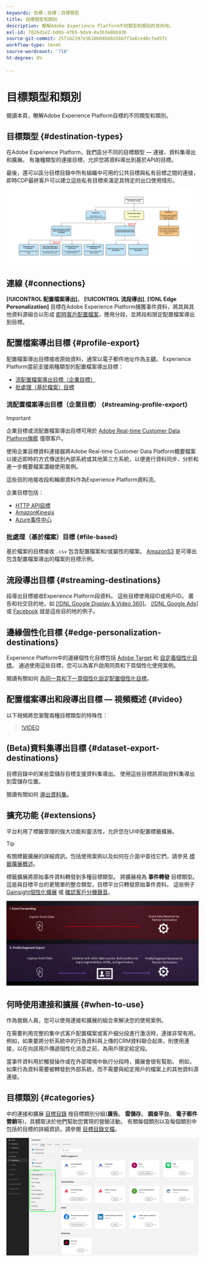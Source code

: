 ```yaml
---
keywords: 目標；目標；目標類型
title: 目標類型和類別
description: 瞭解Adobe Experience Platform不同類型和類別的目的地。
exl-id: 7826d1e2-bd6b-4f65-9da9-0a3b3e8bb93b
source-git-commit: 25f1b2197e5b10b04668d16bff3a6ce48cfad5fc
workflow-type: tm+mt
source-wordcount: '718'
ht-degree: 0%

---
```


# 目標類型和類別

閱讀本頁，瞭解Adobe Experience Platform目標的不同類型和類別。

## 目標類型 {#destination-types}

在Adobe Experience Platform，我們區分不同的目標類型 — 連接、資料集導出和擴展。 有幾種類型的連接目標，允許您將資料導出到基於API的目標。

最後，還可以區分目標目錄中所有組織中可用的公共目標與私有目標之間的連接，即時CDP最終客戶可以建立這些私有目標來滿足其特定的出口使用情形。

![目標圖的類型。](./assets/destination-types/types-of-destinations-no-highlight.png)

## 連線 {#connections}

**[!UICONTROL 配置檔案導出]**。 **[!UICONTROL 流段導出]**, **[!DNL Edge Personalization]** 目標在Adobe Experience Platform捕獲事件資料，將其與其他資料源組合以形成 [即時客戶配置檔案](../profile/home.md)，應用分段，並將段和限定配置檔案導出到目標。

## 配置檔案導出目標 {#profile-export}

配置檔案導出目標接收原始資料，通常以電子郵件地址作為主鍵。 Experience Platform當前支援兩種類型的配置檔案導出目標：

* [流配置檔案導出目標（企業目標）](#streaming-profile-export)
* [批處理（基於檔案）目標](#file-based)

### 流配置檔案導出目標（企業目標） {#streaming-profile-export}

>[!IMPORTANT]
>
>企業目標或流配置檔案導出目標可用於 [Adobe Real-time Customer Data Platform旗艦](https://helpx.adobe.com/jp/legal/product-descriptions/real-time-customer-data-platform.html) 僅限客戶。

使用企業目標資料連接器將Adobe Real-time Customer Data Platform概要檔案以接近即時的方式傳送到內部系統或其他第三方系統，以便進行資料同步、分析和進一步概要檔案濃縮使用案例。

這些目的地接收段和輪廓資料作為Experience Platform資料流。

企業目標包括：

* [HTTP API目標](catalog/streaming/http-destination.md)
* [AmazonKinesis](catalog/cloud-storage/amazon-kinesis.md)
* [Azure事件中心](catalog/cloud-storage/azure-event-hubs.md)

### 批處理（基於檔案）目標 {#file-based}

基於檔案的目標接收 `.csv` 包含配置檔案和/或屬性的檔案。 [AmazonS3](catalog/cloud-storage/amazon-s3.md) 是可導出包含配置檔案導出的檔案的目標示例。

## 流段導出目標 {#streaming-destinations}

段導出目標接收Experience Platform段資料。 這些目標使用段ID或用戶ID。 廣告和社交目的地，如 [[!DNL Google Display & Video 360]](catalog/advertising/google-dv360.md)。 [[!DNL Google Ads]](catalog/advertising/google-ads-destination.md)或 [Facebook](catalog/social/facebook.md) 就是這些目的地的例子。

## 邊緣個性化目標 {#edge-personalization-destinations}

Experience Platform中的邊緣個性化目標包括 [Adobe Target](/help/destinations/catalog/personalization/adobe-target-connection.md) 和 [自定義個性化目標](/help/destinations/catalog/personalization/custom-personalization.md)。 通過使用這些目標，您可以為客戶啟用同頁和下頁個性化使用案例。

閱讀有關如何 [為同一頁和下一頁個性化設定配置個性化目標](/help/destinations/ui/configure-personalization-destinations.md)。

## 配置檔案導出和段導出目標 — 視頻概述 {#video}

以下視頻將您瀏覽兩種目標類型的特殊性：

>[!VIDEO](https://video.tv.adobe.com/v/29707?quality=12)

## (Beta)資料集導出目標 {#dataset-export-destinations}

目標目錄中的某些雲儲存目標支援資料集導出。 使用這些目標將原始資料集導出到雲儲存位置。

閱讀有關如何 [導出資料集](/help/destinations/ui/export-datasets.md)。

## 擴充功能 {#extensions}

平台利用了標籤管理的強大功能和靈活性，允許您在UI中配置標籤擴展。

>[!TIP]
>
>有關標籤擴展的詳細資訊，包括使用案例以及如何在介面中查找它們，請參見 [標籤擴展概述](./catalog/launch-extensions/overview.md)。

標籤擴展將原始事件資料轉發到多種目標類型。 將擴展視為 **事件轉發** 目標類型。 這是與目標平台的更簡單的整合類型，目標平台只轉發原始事件資料。 這些例子 [Gainsight個性化擴展](./catalog/personalization/gainsight.md) 或 [確認客戶分機聲音](./catalog/voice/confirmit-digital-feedback.md)。

![與其他目標相比的標籤擴展](./assets/common/launch-and-other-destinations.png)

## 何時使用連接和擴展 {#when-to-use}

作為營銷人員，您可以使用連接和擴展的組合來解決您的使用案例。

在需要利用完整的集中式客戶配置檔案或客戶細分段進行激活時，連接非常有用。 例如，如果要將分析系統中的行為資料與上傳的CRM資料聯合起來，則使用連接，以在向該用戶傳遞個性化消息之前，為用戶限定給定段。

當事件資料用於觸發操作或在外部環境中執行分段時，擴展會很有幫助。 例如，如果行為資料需要被轉發到外部系統，而不需要與給定用戶的檔案上的其他資料源連接。

## 目標類別 {#categories}

中的連接和擴展 [目標目錄](https://platform.adobe.com/destination/catalog) 按目標類別分組(**廣告**。 **雲儲存**。 **調查平台**。 **電子郵件營銷**&#x200B;等)，具體取決於他們幫助您實現的營銷活動。 有關每個類別以及每個類別中包括的目標的詳細資訊，請參閱 [目標目錄文檔](./catalog/overview.md)。

![目錄頁中突出顯示的目標類別。](./assets/destination-types/destination-categories-menu.png)
